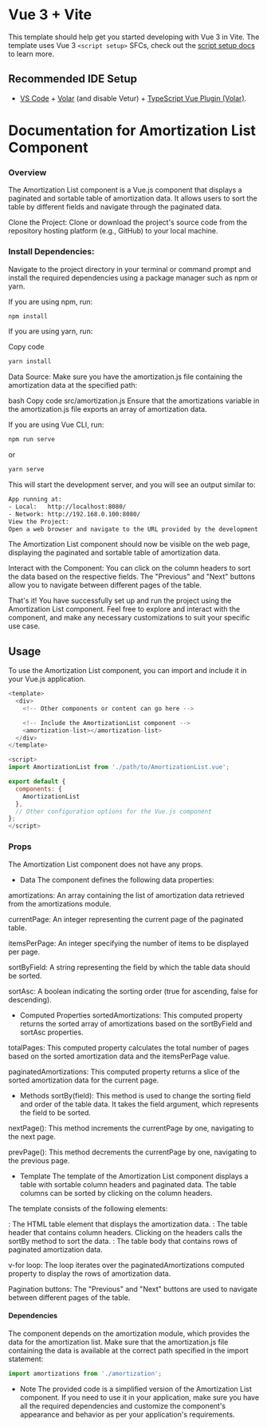 # Vue 3 + Vite

This template should help get you started developing with Vue 3 in Vite. The template uses Vue 3 `<script setup>` SFCs, check out the [script setup docs](https://v3.vuejs.org/api/sfc-script-setup.html#sfc-script-setup) to learn more.

## Recommended IDE Setup

- [VS Code](https://code.visualstudio.com/) + [Volar](https://marketplace.visualstudio.com/items?itemName=Vue.volar) (and disable Vetur) + [TypeScript Vue Plugin (Volar)](https://marketplace.visualstudio.com/items?itemName=Vue.vscode-typescript-vue-plugin).

# Documentation for Amortization List Component
### Overview
The Amortization List component is a Vue.js component that displays a paginated and sortable table of amortization data. It allows users to sort the table by different fields and navigate through the paginated data.

Clone the Project:
Clone or download the project's source code from the repository hosting platform (e.g., GitHub) to your local machine.

### Install Dependencies:
Navigate to the project directory in your terminal or command prompt and install the required dependencies using a package manager such as npm or yarn.

If you are using npm, run:

```js
npm install
```
If you are using yarn, run:

Copy code
```js
yarn install
```
Data Source:
Make sure you have the amortization.js file containing the amortization data at the specified path:

bash
Copy code
src/amortization.js
Ensure that the amortizations variable in the amortization.js file exports an array of amortization data.


If you are using Vue CLI, run:

```sh
npm run serve
```
or

```sh
yarn serve 
```
This will start the development server, and you will see an output similar to:
```sh
App running at:
- Local:   http://localhost:8080/
- Network: http://192.168.0.100:8080/
View the Project:
Open a web browser and navigate to the URL provided by the development server. In the example above, you can access the project by visiting http://localhost:8080/.
```
The Amortization List component should now be visible on the web page, displaying the paginated and sortable table of amortization data.

Interact with the Component:
You can click on the column headers to sort the data based on the respective fields. The "Previous" and "Next" buttons allow you to navigate between different pages of the table.

That's it! You have successfully set up and run the project using the Amortization List component. Feel free to explore and interact with the component, and make any necessary customizations to suit your specific use case.

## Usage
To use the Amortization List component, you can import and include it in your Vue.js application.

```js
<template>
  <div>
    <!-- Other components or content can go here -->

    <!-- Include the AmortizationList component -->
    <amortization-list></amortization-list>
  </div>
</template>

<script>
import AmortizationList from './path/to/AmortizationList.vue';

export default {
  components: {
    AmortizationList
  },
  // Other configuration options for the Vue.js component
};
</script>
```
### Props
The Amortization List component does not have any props.

 - Data
The component defines the following data properties:

amortizations: An array containing the list of amortization data retrieved from the amortizations module.

currentPage: An integer representing the current page of the paginated table.

itemsPerPage: An integer specifying the number of items to be displayed per page.

sortByField: A string representing the field by which the table data should be sorted.

sortAsc: A boolean indicating the sorting order (true for ascending, false for descending).

 - Computed Properties
sortedAmortizations: This computed property returns the sorted array of amortizations based on the sortByField and sortAsc properties.

totalPages: This computed property calculates the total number of pages based on the sorted amortization data and the itemsPerPage value.

paginatedAmortizations: This computed property returns a slice of the sorted amortization data for the current page.

 - Methods
sortBy(field): This method is used to change the sorting field and order of the table data. It takes the field argument, which represents the field to be sorted.

nextPage(): This method increments the currentPage by one, navigating to the next page.

prevPage(): This method decrements the currentPage by one, navigating to the previous page.

 - Template
The template of the Amortization List component displays a table with sortable column headers and paginated data. The table columns can be sorted by clicking on the column headers.

The template consists of the following elements:

<table>: The HTML table element that displays the amortization data.

<thead>: The table header that contains column headers. Clicking on the headers calls the sortBy method to sort the data.

<tbody>: The table body that contains rows of paginated amortization data.

v-for loop: The loop iterates over the paginatedAmortizations computed property to display the rows of amortization data.

Pagination buttons: The "Previous" and "Next" buttons are used to navigate between different pages of the table.



#### Dependencies
The component depends on the amortization module, which provides the data for the amortization list. Make sure that the amortization.js file containing the data is available at the correct path specified in the import statement:

```js
import amortizations from './amortization';
```
 - Note
The provided code is a simplified version of the Amortization List component. If you need to use it in your application, make sure you have all the required dependencies and customize the component's appearance and behavior as per your application's requirements.


